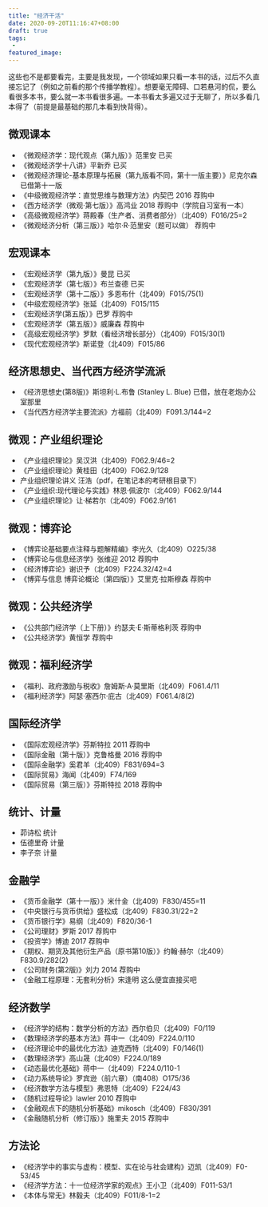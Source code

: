 ```yaml
---
title: "经济干活"
date: 2020-09-20T11:16:47+08:00
draft: true
tags:
 - 
featured_image:
---
```

这些也不是都要看完，主要是我发现，一个领域如果只看一本书的话，过后不久直接忘记了（例如之前看的那个传播学教程）。想要毫无障碍、口若悬河的侃，要么看很多本书，要么就一本书看很多遍。一本书看太多遍又过于无聊了，所以多看几本得了（前提是最基础的那几本看到快背得）。
## 微观课本
- 《微观经济学：现代观点（第九版）》范里安 已买
- 《微观经济学十八讲》平新乔 已买
- 《微观经济理论-基本原理与拓展（第九版看不同，第十一版主要）》尼克尔森 已借第十一版
- 《中级微观经济学：直觉思维与数理方法》内契巴 2016 荐购中
- 《西方经济学（微观·第七版）》高鸿业 2018 荐购中（学院自习室有一本）
- 《高级微观经济学》蒋殿春（生产者、消费者部分）（北409）F016/25=2
- 《微观经济分析（第三版）》哈尔·R·范里安（题可以做） 荐购中
## 宏观课本
- 《宏观经济学（第九版）》曼昆 已买
- 《宏观经济学（第七版）》布兰查德 已买
- 《宏观经济学（第十二版）》多恩布什（北409）F015/75(1)
- 《中级宏观经济学》张延（北409）F015/115
- 《宏观经济学(第五版）》巴罗 荐购中
- 《宏观经济学（第五版）》威廉森 荐购中
- 《高级宏观经济学》罗默（看经济增长部分）（北409）F015/30(1)
- 《现代宏观经济学》斯诺登（北409）F015/86
## 经济思想史、当代西方经济学流派
- 《经济思想史(第8版)》斯坦利·L.布鲁 (Stanley L. Blue) 已借，放在老炮办公室那里
- 《当代西方经济学主要流派》方福前（北409）F091.3/144=2
## 微观：产业组织理论
- 《产业组织理论》吴汉洪（北409）F062.9/46=2
- 《产业组织理论》黄桂田（北409）F062.9/128
- 产业组织理论讲义 汪浩（pdf，在笔记本的考研根目录下）
- 《产业组织:现代理论与实践》林恩·佩波尔（北409）F062.9/144
- 《产业组织理论》让·梯若尔（北409）F062.9/161
## 微观：博弈论
- 《博弈论基础要点注释与题解精编》李光久（北409）O225/38
- 《博弈论与信息经济学》张维迎 2012 荐购中
- 《经济博弈论》谢识予（北409）F224.32/42=4
- 《博弈与信息 博弈论概论（第四版）》艾里克·拉斯穆森 荐购中
## 微观：公共经济学
- 《公共部门经济学（上下册）》约瑟夫·E·斯蒂格利茨 荐购中
- 《公共经济学》黄恒学 荐购中
## 微观：福利经济学
- 《福利、政府激励与税收》詹姆斯·A·莫里斯（北409）F061.4/11
- 《福利经济学》阿瑟·塞西尔·庇古（北409）F061.4/8(2)
## 国际经济学
- 《国际宏观经济学》芬斯特拉 2011 荐购中
- 《国际金融（第十版）》克鲁格曼 2016 荐购中
- 《国际金融学》奚君羊（北409）F831/694=3
- 《国际贸易》海闻（北409）F74/169
- 《国际贸易（第三版）》芬斯特拉 2018 荐购中
## 统计、计量
- 茆诗松 统计
- 伍德里奇 计量
- 李子奈 计量
## 金融学
- 《货币金融学（第十一版）》米什金（北409）F830/455=11
- 《中央银行与货币供给》盛松成（北409）F830.31/22=2
- 《货币银行学》易纲（北409）F820/36-1
- 《公司理财》罗斯 2017 荐购中
- 《投资学》博迪 2017 荐购中
- 《期权、期货及其他衍生产品（原书第10版）》约翰·赫尔（北409）F830.9/282(2)
- 《公司财务(第2版)》刘力 2014 荐购中
- 《金融工程原理：无套利分析》宋逢明 这么便宜直接买吧
## 经济数学
- 《经济学的结构：数学分析的方法》西尔伯贝（北409）F0/119
- 《数理经济学的基本方法》蒋中一（北409）F224.0/110
- 《经济理论中的最优化方法》迪克西特（北409）F0/146(1)
- 《数理经济学》高山晟（北409）F224.0/189
- 《动态最优化基础》蒋中一（北409）F224.0/110-1
- 《动力系统导论》罗宾逊（前六章）（南408）O175/36
- 《经济数学方法与模型》弗恩特（北409）F224/43
- 《随机过程导论》lawler 2010 荐购中
- 《金融观点下的随机分析基础》mikosch（北409）F830/391
- 《金融随机分析（修订版）》施里夫 2015 荐购中
## 方法论
- 《经济学中的事实与虚构：模型、实在论与社会建构》迈凯（北409）F0-53/45
- 《经济学方法：十一位经济学家的观点》王小卫（北409）F011-53/1
- 《本体与常无》林毅夫（北409）F011/8-1=2
